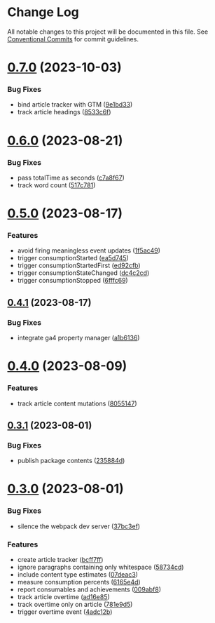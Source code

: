 # Change Log

All notable changes to this project will be documented in this file.
See [Conventional Commits](https://conventionalcommits.org) for commit guidelines.

# [0.7.0](https://github.com/optimics/analytics/compare/v0.6.0...v0.7.0) (2023-10-03)


### Bug Fixes

* bind article tracker with GTM ([9e1bd33](https://github.com/optimics/analytics/commit/9e1bd33d83c2884fd6528620b4d418ef21e1f1c7))
* track article headings ([8533c6f](https://github.com/optimics/analytics/commit/8533c6fdfd33b2079a256ac47e2fc2303739165c))





# [0.6.0](https://github.com/optimics/analytics/compare/v0.5.0...v0.6.0) (2023-08-21)


### Bug Fixes

* pass totalTime as seconds ([c7a8f67](https://github.com/optimics/analytics/commit/c7a8f67c11ac51ca4c74b72988e6e5cba722d9db))
* track word count ([517c781](https://github.com/optimics/analytics/commit/517c781a69b6ac045a0b9a7916f81a6ff3dce473))





# [0.5.0](https://github.com/optimics/analytics/compare/v0.4.1...v0.5.0) (2023-08-17)


### Features

* avoid firing meaningless event updates ([1f5ac49](https://github.com/optimics/analytics/commit/1f5ac4945deae491758790761bd8a4f5fb23a413))
* trigger consumptionStarted ([ea5d745](https://github.com/optimics/analytics/commit/ea5d74592970fbebf6a05d68ecf72058baa2efc5))
* trigger consumptionStartedFirst ([ed92cfb](https://github.com/optimics/analytics/commit/ed92cfb21c4234309fa1466cd4b1c88efb657c87))
* trigger consumptionStateChanged ([dc4c2cd](https://github.com/optimics/analytics/commit/dc4c2cd69f2fe90e6acabf152f58dbe153171cd1))
* trigger consumptionStopped ([6fffc69](https://github.com/optimics/analytics/commit/6fffc69166b94c446cb3d18295af512d31a10431))





## [0.4.1](https://github.com/optimics/analytics/compare/v0.4.0...v0.4.1) (2023-08-17)


### Bug Fixes

* integrate ga4 property manager ([a1b6136](https://github.com/optimics/analytics/commit/a1b61364b114d9af48aa77032fb9af067d7839c8))





# [0.4.0](https://github.com/optimics/analytics/compare/v0.3.1...v0.4.0) (2023-08-09)


### Features

* track article content mutations ([8055147](https://github.com/optimics/analytics/commit/8055147c08e8e9f1fb293c06ca818dc4f600f116))





## [0.3.1](https://github.com/optimics/analytics/compare/v0.3.0...v0.3.1) (2023-08-01)


### Bug Fixes

* publish package contents ([235884d](https://github.com/optimics/analytics/commit/235884d156d189de39b14eabade3cebb45e19eff))





# [0.3.0](https://github.com/optimics/analytics/compare/v0.2.4...v0.3.0) (2023-08-01)


### Bug Fixes

* silence the webpack dev server ([37bc3ef](https://github.com/optimics/analytics/commit/37bc3efb306f4fd8e0e80602e41f3403027afa64))


### Features

* create article tracker ([bcff7ff](https://github.com/optimics/analytics/commit/bcff7ffb0e9cf335cb9a20224ac972b9958b2f87))
* ignore paragraphs containing only whitespace ([58734cd](https://github.com/optimics/analytics/commit/58734cd1c1a7c8c80af1a96c8e00ff3c0d58eee4))
* include content type estimates ([07deac3](https://github.com/optimics/analytics/commit/07deac3d921980e134fe3ecf772a3896da8e60ee))
* measure consumption percents ([6165e4d](https://github.com/optimics/analytics/commit/6165e4d4f57957932276e870d8de20395a0bd4ee))
* report consumables and achievements ([009abf8](https://github.com/optimics/analytics/commit/009abf8b5ee148f7f936d2105daadeac13975f60))
* track article overtime ([ad16e85](https://github.com/optimics/analytics/commit/ad16e850cb6c033e2085a326f6e451bb4c9f7328))
* track overtime only on article ([781e9d5](https://github.com/optimics/analytics/commit/781e9d56c7da3a806f831040fea7bd5a6553f2f9))
* trigger overtime event ([4adc12b](https://github.com/optimics/analytics/commit/4adc12b2e8a7b0f221b572476b741c0d3138d652))
